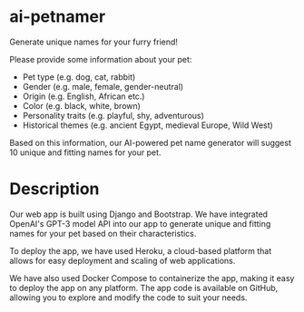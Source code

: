 # ai-petnamer

Generate unique names for your furry friend!

Please provide some information about your pet:
- Pet type (e.g. dog, cat, rabbit)
- Gender (e.g. male, female, gender-neutral)
- Origin (e.g. English, African etc.)
- Color (e.g. black, white, brown)
- Personality traits (e.g. playful, shy, adventurous)
- Historical themes (e.g. ancient Egypt, medieval Europe, Wild West)

Based on this information, our AI-powered pet name generator will suggest 10 unique and fitting names for your pet.

# Description
Our web app is built using Django and Bootstrap. We have integrated OpenAI's GPT-3 model API into our app to generate unique and fitting names for your pet based on their characteristics.

To deploy the app, we have used Heroku, a cloud-based platform that allows for easy deployment and scaling of web applications.

We have also used Docker Compose to containerize the app, making it easy to deploy the app on any platform. The app code is available on GitHub, allowing you to explore and modify the code to suit your needs.
